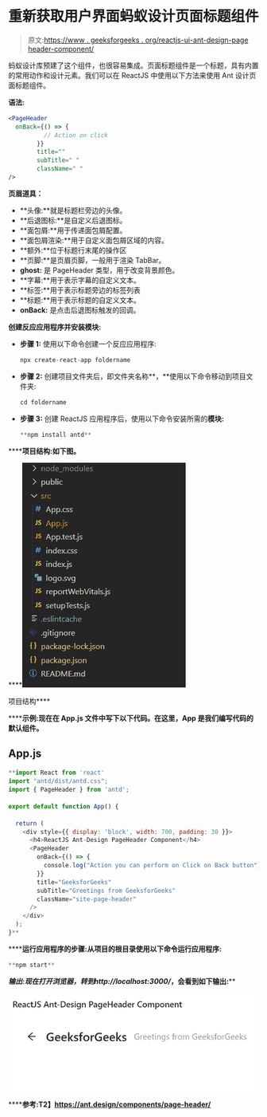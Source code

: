 # 重新获取用户界面蚂蚁设计页面标题组件

> 原文:[https://www . geeksforgeeks . org/reactjs-ui-ant-design-page header-component/](https://www.geeksforgeeks.org/reactjs-ui-ant-design-pageheader-component/)

蚂蚁设计库预建了这个组件，也很容易集成。页面标题组件是一个标题，具有内置的常用动作和设计元素。我们可以在 ReactJS 中使用以下方法来使用 Ant 设计页面标题组件。

**语法:**

```jsx
<PageHeader
  onBack={() => {
          // Action on click
        }}
        title=""
        subTitle=" "
        className=" "
/>

```

**页眉道具：**

*   **头像:**就是标题栏旁边的头像。
*   **后退图标:**是自定义后退图标。
*   **面包屑:**用于传递面包屑配置。
*   **面包屑渲染:**用于自定义面包屑区域的内容。
*   **额外:**位于标题行末尾的操作区
*   **页脚:**是页眉页脚，一般用于渲染 TabBar。
*   **ghost:** 是 PageHeader 类型，用于改变背景颜色。
*   **字幕:**用于表示字幕的自定义文本。
*   **标签:**用于表示标题旁边的标签列表
*   **标题:**用于表示标题的自定义文本。
*   **onBack:** 是点击后退图标触发的回调。

**创建反应应用程序并安装模块:**

*   **步骤 1:** 使用以下命令创建一个反应应用程序:

    ```jsx
    npx create-react-app foldername
    ```

*   **步骤 2:** 创建项目文件夹后，即文件夹名称**，**使用以下命令移动到项目文件夹:

    ```jsx
    cd foldername
    ```

*   **步骤 3:** 创建 ReactJS 应用程序后，使用以下命令安装所需的****模块:****

    ```jsx
    **npm install antd**
    ```

******项目结构:**如下图。****

****![](img/f04ae0d8b722a9fff0bd9bd138b29c23.png)

项目结构**** 

******示例:**现在在 **App.js** 文件中写下以下代码。在这里，App 是我们编写代码的默认组件。****

## ****App.js****

```jsx
**import React from 'react'
import "antd/dist/antd.css";
import { PageHeader } from 'antd';

export default function App() {

  return (
    <div style={{ display: 'block', width: 700, padding: 30 }}>
      <h4>ReactJS Ant-Design PageHeader Component</h4>
      <PageHeader
        onBack={() => {
          console.log("Action you can perform on Click on Back button")
        }}
        title="GeeksforGeeks"
        subTitle="Greetings from GeeksforGeeks"
        className="site-page-header"
      />
    </div>
  );
}**
```

******运行应用程序的步骤:**从项目的根目录使用以下命令运行应用程序:****

```jsx
**npm start**
```

******输出:**现在打开浏览器，转到***http://localhost:3000/***，会看到如下输出:****

****![](img/fb046ca66ae5a43b6cbf393155a189f4.png)****

******参考:**T2】https://ant.design/components/page-header/****